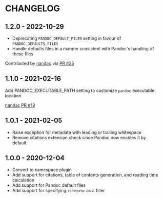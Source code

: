 CHANGELOG
=========

1.2.0 - 2022-10-29
------------------

* Deprecating `PANDOC_DEFAULT_FILES` setting in favour of `PANDOC_DEFAULTS_FILES`
* Handle defaults files in a manner consistent with Pandoc's handling of these files

Contributed by [nandac](https://github.com/nandac) via [PR #25](https://github.com/pelican-plugins/pandoc-reader/pull/25/)


1.1.0 - 2021-02-16
------------------

Add PANDOC_EXECUTABLE_PATH setting to customize `pandoc` executable location

[nandac](https://github.com/nandac) [PR #19](https://github.com/pelican-plugins/pandoc-reader/pull/19/)

1.0.1 - 2021-02-05
------------------

* Raise exception for metadata with leading or trailing whitespace
* Remove citations extension check since Pandoc now enables it by default

1.0.0 - 2020-12-04
------------------

* Convert to namespace plugin
* Add support for citations, table of contents generation, and reading time calculation
* Add support for Pandoc default files
* Add support for specifying `citeproc` as a filter
